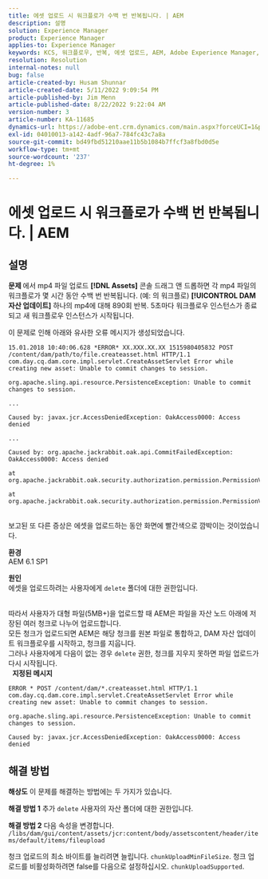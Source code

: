 ```yaml
---
title: 에셋 업로드 시 워크플로가 수백 번 반복됩니다. | AEM
description: 설명
solution: Experience Manager
product: Experience Manager
applies-to: Experience Manager
keywords: KCS, 워크플로우, 반복, 에셋 업로드, AEM, Adobe Experience Manager, 6.1
resolution: Resolution
internal-notes: null
bug: false
article-created-by: Husam Shunnar
article-created-date: 5/11/2022 9:09:54 PM
article-published-by: Jim Menn
article-published-date: 8/22/2022 9:22:04 AM
version-number: 3
article-number: KA-11685
dynamics-url: https://adobe-ent.crm.dynamics.com/main.aspx?forceUCI=1&pagetype=entityrecord&etn=knowledgearticle&id=b13e57af-6ed1-ec11-a7b5-00224809c399
exl-id: 04010013-a142-4adf-96a7-784fc43c7a8a
source-git-commit: bd49fbd51210aae11b5b1084b7ffcf3a8fbd0d5e
workflow-type: tm+mt
source-wordcount: '237'
ht-degree: 1%

---
```


# 에셋 업로드 시 워크플로가 수백 번 반복됩니다. | AEM

## 설명


<b>문제 </b>
에서 mp4 파일 업로드 <b>[!DNL Assets]</b> 콘솔 드래그 앤 드롭하면 각 mp4 파일의 워크플로가 몇 시간 동안 수백 번 반복됩니다.
(예: 의 워크플로) <b>[!UICONTROL DAM 자산 업데이트]</b> 하나의 mp4에 대해 890회 반복. 5초마다 워크플로우 인스턴스가 종료되고 새 워크플로우 인스턴스가 시작됩니다.

이 문제로 인해 아래와 유사한 오류 메시지가 생성되었습니다.


```
15.01.2018 10:40:06.628 *ERROR* XX.XXX.XX.XX 1515980405832 POST /content/dam/path/to/file.createasset.html HTTP/1.1 com.day.cq.dam.core.impl.servlet.CreateAssetServlet Error while creating new asset: Unable to commit changes to session.

org.apache.sling.api.resource.PersistenceException: Unable to commit changes to session.

...

Caused by: javax.jcr.AccessDeniedException: OakAccess0000: Access denied

...

Caused by: org.apache.jackrabbit.oak.api.CommitFailedException: OakAccess0000: Access denied

at org.apache.jackrabbit.oak.security.authorization.permission.PermissionValidator.checkPermissions(PermissionValidator.java:212)

at org.apache.jackrabbit.oak.security.authorization.permission.PermissionValidator.childNodeDeleted(PermissionValidator.java:168)
```


<br>보고된 또 다른 증상은 에셋을 업로드하는 동안 화면에 빨간색으로 깜박이는 것이었습니다.

<b>환경</b>
<br>AEM 6.1 SP1

<b>원인 </b>
<br>에셋을 업로드하려는 사용자에게 `delete` 폴더에 대한 권한입니다.

<br>따라서 사용자가 대형 파일(5MB+)을 업로드할 때 AEM은 파일을 자산 노드 아래에 저장된 여러 청크로 나누어 업로드합니다.
<br>모든 청크가 업로드되면 AEM은 해당 청크를 원본 파일로 통합하고, DAM 자산 업데이트 워크플로우를 시작하고, 청크를 지웁니다.
<br>그러나 사용자에게 다음이 없는 경우 `delete` 권한, 청크를 지우지 못하면 파일 업로드가 다시 시작됩니다.
<br> 
<b>지정된 메시지</b>



```
ERROR * POST /content/dam/*.createasset.html HTTP/1.1 com.day.cq.dam.core.impl.servlet.CreateAssetServlet Error while creating new asset: Unable to commit changes to session.

org.apache.sling.api.resource.PersistenceException: Unable to commit changes to session.

Caused by: javax.jcr.AccessDeniedException: OakAccess0000: Access denied
```



## 해결 방법


<b>해상도</b>
이 문제를 해결하는 방법에는 두 가지가 있습니다.<b> </b>

<b>해결 방법 1</b>
추가 `delete` 사용자의 자산 폴더에 대한 권한입니다.

<b>해결 방법 2</b>
다음 속성을 변경합니다.
`/libs/dam/gui/content/assets/jcr:content/body/assetscontent/header/items/default/items/fileupload`

청크 업로드의 최소 바이트를 늘리려면 늘립니다. `chunkUploadMinFileSize`.
청크 업로드를 비활성화하려면 false를 다음으로 설정하십시오. `chunkUploadSupported`.
